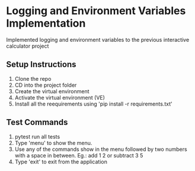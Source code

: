 # Logging and Environment Variables Implementation
Implemented logging and environment variables to the previous interactive calculator project

## Setup Instructions
1. Clone the repo
2. CD into the project folder
3. Create the virtual environment
4. Activate the virtual environment (VE)
5. Install all the reequirements using 'pip install -r requirements.txt'

## Test Commands
1. pytest run all tests
2. Type 'menu' to show the menu.
3. Use any of the commands show in the menu followed by two numbers with a space in between. Eg.: add 1 2 or subtract 3 5
4. Type 'exit' to exit from the application
